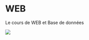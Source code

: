 # WEB
Le cours de WEB et Base de données

<img src="https://mdn.mozillademos.org/files/16042/model-view-controller-light-blue.png">
